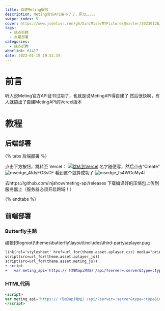 ```yaml
---
title: 自建Meting服务
description: Meting官方API用不了了，所以。。。。。
swiper_index: 5
cover: https://www.jsdelivr.ren/gh/SinzMise/MYPictures@master/20230128/30165599-36623bea-93a6-11e7-8956-1ddf99ce0e6f.2rbu2i9xfvy0.webp
tags:
  - 站点折腾
  - 自建部署
categories: 
  - 站点折腾
abbrlink: 61417
date: 2023-01-19 19:52:34
---
```

# 前言
听人说Meting官方API证书过期了，也就是说MetingAPI得自建了
然后很快啊，有人就搞出了自建MetingAPI的Vercel版本
# 教程
## 后端部署
{% tabs 后端部署 %}
<!-- tab Vercel部署（推荐） -->
点击下方按钮，跳转至 Vercel：
[![跳转到Vercel](https://vercel.com/button)](https://vercel.com/import/project?template=https://github.com/xizeyoupan/Meting-API)
名字随便写，然后点击“Create”
![msedge_4fdyFO3sCF](https://www.jsdelivr.ren/gh/SinzMise/MYPictures@master/20230119/msedge_4fdyFO3sCF.7hpgbpasakc0.webp)
看到这个就算成功了
![msedge_fs4WGcMy4l](https://www.jsdelivr.ren/gh/SinzMise/MYPictures@master/20230119/msedge_fs4WGcMy4l.326qjm58vf20.webp)
<!-- endtab -->

<!-- tab 服务器部署 -->
去https://github.com/injahow/meting-api/releases 下载编译好的压缩包上传到服务器上（服务器必须开启跨域！）
<!-- endtab -->
{% endtabs %}
## 前端部署
### Butterfly主题
编辑[Blogroot]\themes\butterfly\layout\includes\third-party\aplayer.pug
``` diff
link(rel='stylesheet' href=url_for(theme.asset.aplayer_css) media="print" onload="this.media='all'")
script(src=url_for(theme.asset.aplayer_js))
script(src=url_for(theme.asset.meting_js))
+ script.
+   var meting_api='https://（你的api地址）/api/?server=:server&type=:type&id=:id&auth=:auth&r=:r';
```
### HTML代码
``` html
<script>
var meting_api='https://（你的api地址）/api/?server=:server&type=:type&id=:id&auth=:auth&r=:r';
</script>
```
